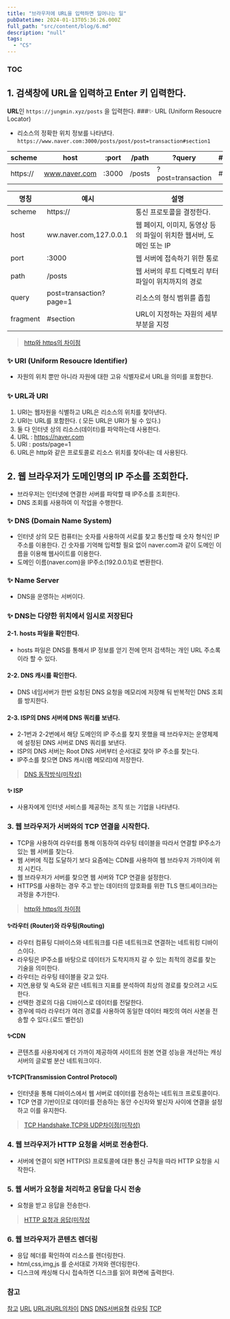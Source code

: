 ```yaml
---
title: "브라우저에 URL을 입력하면 일어나는 일"
pubDatetime: 2024-01-13T05:36:26.000Z
full_path: "src/content/blog/6.md"
description: "null"
tags: 
  - "CS"
---
```



### TOC

## 1. 검색창에 URL을 입력하고 Enter 키 입력한다.
**URL**인 `https://jungmin.xyz/posts` 을 입력한다.
###✨ URL (Uniform Resoucre Locator)
- 리소스의 정확한 위치 정보를 나타낸다. 
`https://www.naver.com:3000/posts/post/post=transaction#section1`

|scheme|host|:port|/path|?query|#fragment|
|--|--|--|--|--|--|
|https://|www.naver.com|:3000|/posts|?post=transaction|#section1|

|명칭|예시|설명|
|--|--|--|
|scheme|https://|통신 프로토콜을 결정한다.|
|host|ww.naver.com,127.0.0.1|웹 페이지, 이미지, 동영상 등의 파일이 위치한 웹서버, 도메인 또는 IP
|port|:3000|웹 서버에 접속하기 위한 통로
|path|/posts|웹 서버의 루트 디렉토리 부터 파일이 위치까지의 경로
|query|post=transaction?page=1|리소스의 형식 범위를 좁힘 
|fragment|#section|URL이 지정하는 자원의 세부 부분을 지정|

> [http와 https의 차이점]()

### ✨ URI (Uniform Resoucre Identifier)
- 자원의 위치 뿐만 아니라 자원에 대한 고유 식별자로서 URL을 의미를 포함한다.
### ✨ URL과 URI
1. URI는 웹자원을 식별하고 URL은 리소스의 위치를 찾아낸다.
2. URI는 URL를 포함한다. ( 모든 URL은 URI가 될 수 있다.)
3. 둘 다 인터넷 상의 리소스(데이터)를 파악하는데 사용한다.
4. URL : https://naver.com
5. URI :  posts/page=1 
6. URL은 http와 같은 프로토콜로 리소스 위치를 찾아내는 데 사용된다.


## 2. 웹 브라우저가 도메인명의 IP 주소를 조회한다.
- 브라우저는 인터넷에 연결한 서버를 파악할 때 IP주소를 조회한다.  
- DNS 조회를 사용하여 이 작업을 수행한다.

### ✨ DNS (Domain Name System)
- 인터넷 상의 모든 컴퓨터는 숫자를 사용하여 서로를 찾고 통신할 때 숫자 형식인 IP주소를 이용한다. 긴 숫자를 기억해 입력할 필요 없이 naver.com과 같이 도메인 이름을 이용해 웹사이트를 이용한다.  
- 도메인 이름(naver.com)을  IP주소(192.0.0.1)로 변환한다.

### ✨ Name Server
- DNS을 운영하는 서버이다. 

### ✨ DNS는 다양한 위치에서 임시로 저장된다
#### 2-1. hosts 파일을 확인한다.
- hosts 파일은 DNS를 통해서 IP 정보를 얻기 전에 먼저 검색하는 개인 URL 주소록이라 할 수 있다. 
#### 2-2. DNS 캐시를 확인한다.
- DNS 네임서버가 한번 요청된 DNS 요청을 메모리에 저장해 둬 반복적인 DNS 조회를 방지한다.
#### 2-3. ISP의 DNS 서버에 DNS 쿼리를 보낸다.
- 2-1번과 2-2번에서 해당 도메인의 IP 주소를 찾지 못했을 때 브라우저는 운영체제에 설정된 DNS 서버로 DNS 쿼리를 보낸다.
- ISP의 DNS 서버는 Root DNS 서버부터 순서대로 찾아  IP 주소를 찾는다.
- IP주소를 찾으면 DNS 캐시(램 메모리)에 저장한다.

> [DNS 동작방식(미작성)]()

#### ✨ ISP 
- 사용자에게 인터넷 서비스를 제공하는 조직 또는 기업을 나타낸다. 

### 3. 웹 브라우저가 서버와의 TCP 연결을 시작한다.
- TCP을 사용하여 라우터를 통해 이동하여 라우팅 테이블을 따라서 연결할 IP주소가 있는 웹 서버를 찾는다.
- 웹 서버에 직접 도달하기 보다 요즘에는 CDN를 사용하여 웹 브라우저 가까이에 위치 시킨다.
- 웹 브라우저가 서버를 찾으면 웹 서버와 TCP 연결을 설정한다.
- HTTPS를 사용하는 경우 주고 받는 데이터의 암호화를 위한 TLS 핸드셰이크라는 과정을 추가한다.
 > [http와 https의 차이점]()

 #### ✨라우터 (Router)와 라우팅(Routing)
- 라우터 컴퓨팅 디바이스와 네트워크를 다른 네트워크로 연결하는 네트워킹 디바이스이다.
- 라우팅은 IP주소를 바탕으로 데이터가 도착지까지 갈 수 있는 최적의 경로를 찾는 기술을 의미한다.
- 라우터는 라우팅 테이블을 갖고 있다.
- 지연,용량 및 속도와 같은 네트워크 지표를 분석하여 최상의 경로를 찾으려고 시도한다.
- 선택한 경로의 다음 디바이스로 데이터를 전달한다.
- 경우에 따라 라우터가 여러 경로를 사용하여 동일한 데이터 패킷의 여러 사본을 전송할 수 있다.(로드 벨런싱)
#### ✨CDN 
- 콘텐츠를 사용자에게 더 가까이 제공하여 사이트의 원본 연결 성능을 개선하는 캐싱 서버의 글로벌 분산 네트워크이다.

#### ✨TCP(Transmission Control Protocol)
- 인터넷을 통해 디바이스에서 웹 서버로 데이터를 전송하는 네트워크 프로토콜이다.
- TCP 연결 기반이므로 데이터를 전송하는 동안 수신자와 발신자 사이에 연결을 설정하고 이를 유지한다.

> [TCP  Handshake,TCP와 UDP차이점(미작성)]()

### 4. 웹 브라우저가 HTTP 요청을 서버로 전송한다.
- 서버에 연결이 되면 HTTP(S) 프로토콜에 대한 통신 규칙을 따라 HTTP 요청을 시작한다.
   
### 5. 웹 서버가 요청을 처리하고 응답을 다시 전송
- 요청을 받고 응답을 전송한다.

> [HTTP 요청과 응답(미작성]()

### 6. 웹 브라우저가 콘텐츠 렌더링
- 응답 헤더를 확인하여 리소스를 렌더링한다. 
- html,css,img,js 를 순서대로 가져와 렌더링한다.
- 디스크에 캐싱해 다시 접속하면 디스크를 읽어 화면에 출력한다.



### 참고
[참고](https://aws.amazon.com/ko/blogs/korea/what-happens-when-you-type-a-url-into-your-browser/)
[URL](https://hstory0208.tistory.com/entry/URI%EC%99%80-URL-%EB%B9%84%EC%8A%B7%ED%95%B4%EB%B3%B4%EC%9D%B4%EB%8A%94%EB%8D%B0-%EC%B0%A8%EC%9D%B4%EC%A0%90%EC%9D%B4-%EB%AD%98%EA%B9%8C-%EC%99%84%EB%B2%BD-%EC%A0%95%EB%A6%AC)
[URL과URL의차이](https://www.elancer.co.kr/blog/view?seq=74)
[DNS](https://mer1.tistory.com/6)
[DNS서버유형](https://www.cloudflare.com/ko-kr/learning/dns/dns-server-types/)
[라우팅](https://aws.amazon.com/ko/what-is/routing/)
[TCP](https://nordvpn.com/ko/blog/tcp-udp-comparison/)